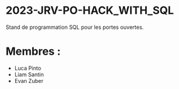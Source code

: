 # 2023-JRV-PO-HACK_WITH_SQL
Stand de programmation SQL pour les portes ouvertes.
# Membres :
- Luca Pinto
- Liam Santin
- Evan Zuber
